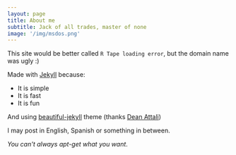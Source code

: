 ```yaml
---
layout: page
title: About me
subtitle: Jack of all trades, master of none
image: '/img/msdos.png'
---
```


This site would be better called `R Tape loading error`, but the domain name was ugly :)

Made with [Jekyll](https://jekyllrb.com) because:

* It is simple
* It is fast
* It is fun

And using [beautiful-jekyll](https://github.com/daattali/beautiful-jekyll) theme (thanks [Dean Attali](https://deanattali.com))

I may post in English, Spanish or something in between.

_You can't always apt-get what you want_.
